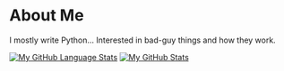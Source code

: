 # About Me
I mostly write Python... Interested in bad-guy things and how they work. 

[![My GitHub Language Stats](https://github-readme-stats.vercel.app/api/top-langs/?username=shyftxero&langs_count=5&theme=gruvbox)]()
[![My GitHub Stats](https://github-readme-stats.vercel.app/api/?username=shyftxero&count_private=true&showicons=true&theme=synthwave)]()

